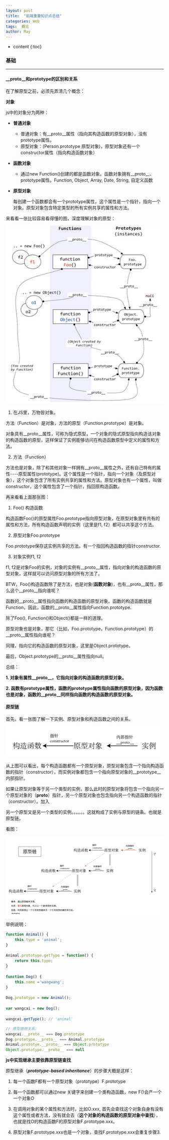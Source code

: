 ```yaml
---
layout: post
title:  "前端重要知识点总结"
categories: Web
tags:  概览
author: May
---
```


* content
{:toc}

### **基础** 
***

#### **__proto__和prototype的区别和关系**

在了解原型之前，必须先弄清几个概念：

**对象**

js中的对象分为两种：

* **普通对象**

    * 普通对象：有__proto__属性（指向其构造函数的原型对象），没有prototype属性。
    * 原型对象：(Person.prototype 原型对象)，原型对象还有一个constructor属性（指向构造函数对象）

* **函数对象**

    * 通过new Function()创建的都是函数对象。函数对象拥有__proto__、prototype属性。Function, Object, Array, Date, String, 自定义函数

* **原型对象**

    每创建一个函数都会有一个prototype属性，这个属性是一个指针，指向一个对象。原型对象包含特定类型的所有实例共享的属性和方法。

来看看一张比较容易看得懂的图，深度理解对象的原型：

![](../images/prototype.jpg)  

1. 在JS里，万物皆对象。

方法（Function）是对象，方法的原型（Function.prototype）是对象。

对象具有__proto__属性，可称为隐式原型，一个对象的隐式原型指向构造该对象的构造函数的原型，这样保证了实例能够访问在构造函数原型中定义的属性和方法。  


2. 方法（Function）

方法也是对象，除了和其他对象一样拥有__proto__属性之外，还有自己特有的属性----原型属性(prototype)。这个属性是一个指针，指向一个对象（及原型对象），这个对象包含了所有实例共享的属性和方法。原型对象也有一个属性，叫做constructor，这个属性包含了一个指针，指回原构造函数。

再来看看上面那张图：  

1. Foo() 构造函数

构造函数Foo()的原型属性Foo.prototype指向原型对象，在原型对象里有共有的属性和方法，所有构造函数声明的实例（这里是f1, f2）都可以共享这个方法。

2. 原型对象Foo.prototype

Foo.prototype保存这实例共享的方法，有一个指回构造函数的指针constructor.

3. 对象实例f1, f2

f1, f2是对象Foo的实例，对象的实例有__proto__属性，指向对象的构造函数的原型对象，这样就可以访问原型对象的所有方法了。

BTW，Foo()构造函数除了是方法，也是对象(**函数对象**)，也有__proto__属性，那么这个__proto__指向谁呢？

函数的__proto__属性指向函数的构造函数的原型对象。函数的构造函数就是Function，因此，函数的__proto__属性指向Function.prototype.

除了Foo(), Function()和Object()都是一样的道理。

原型对象也是对象，那它（比如，Foo.prototype，Function.prototype）的__proto__属性指向谁呢？

同理，指向它的构造函数的原型对象，这里是Object.prototype。

最后，Object.prototype的__proto__属性指向null。


总结：

**1. 对象有属性__proto__，它指向对象的构造函数的原型对象。**

**2. 函数有prototype属性，函数的prototype属性指向函数的原型对象，因为函数也是对象，函数的__proto__同样指向函数的构造函数的原型对象。**

#### **原型链**

首先，看一张图了解一下实例、原型对象和构造函数之间的关系。

![](../images/proto_constructor.png)

从上图可以看出，每个构造函数都有一个原型对象，原型对象包含一个指向构造函数的指针（constructor），而实例对象都包含一个指向原型对象的__prototype__内部指针。

如果让原型对象等于另一个类型的实例，那么此时的原型对象将包含一个指向另一个原型对象的（__proto__）指针，另一个原型对象也包含指向另一个构造函数的指针（constructor）。加入

另一个原型又是另一个类型的实例。。。。。。这就构成了实例与原型的链条。也就是原型链。

看图：

![](../images/prototype-chain.png)

举例说明：

```js
function Animal() {
    this.type = 'animal';
}

Animal.prototype.getType = function() {
    return this.type;
}

function Dog() {
    this.name ='wangwang';
}

Dog.prototype = new Animal();

var wangcai = new Dog();

wangcai.getType(); // 'animal'
```

```js
// 原型链的关系:
wangcai.__proto__ === Dog.prototype
Dog.prototype.__proto__ === Animal.prototype
Animal.prototye.__proto__ === Object.prototype
Object.prototype.__proto__ === null
```

**js中实现继承主要依靠原型链查找**

原型继承（***prototype-based inheritance***）的步骤大概是这样：

1. 每一个函数F都有一个原型对象（prototype）F.prototype

2. 每一个函数都可以通过new 关键字来创建一个类构造函数，new F()会产一个一个对象O

3. 在调用对象的某个属性和方法时，比如O.xxx, 首先会查找这个对象自身有没有这个属性或者方法，没有就会去（**这个对象的构造函数的原型对象中查找**），也就是找O的构造函数F的原型对象F.prototype.xxx。

4. 原型对象F.prototype.xxx也是一个对象，查找F.prototype.xxx会重复步骤3.

